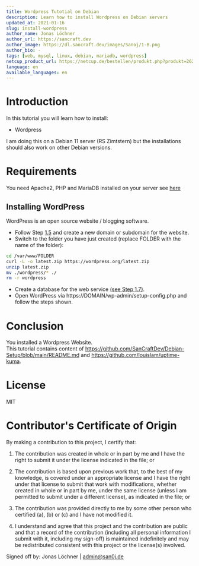 ```yaml
---
title: Wordpress Tutotial on Debian
description: Learn how to install Wordpress on Debian servers
updated_at: 2021-01-16
slug: install-wordpress
author_name: Jonas Löchner
author_url: https://sancraft.dev
author_image: https://dl.sancraft.dev/images/Sanoj/1-B.png
author_bio: -
tags: [web, mysql, linux, debian, mariadb, wordpress]
netcup_product_url: https://netcup.de/bestellen/produkt.php?produkt=2623
language: en
available_languages: en
---
```


# Introduction

In this tutorial you will learn how to install:

- Wordpress

I am doing this on a Debian 11 server (RS Zimtstern) but the installations should also work on other Debian versions.

# Requirements

You need Apache2, PHP and MariaDB installed on your server see [here](https://github.com/netcup-community/community-tutorials/blob/main/community-tutorials/install-web-server-mariadb-debian-php/01-en.md)

## Installing WordPress

WordPress is an open source website / blogging software. <br>

- Follow Step [1.5](https://github.com/netcup-community/community-tutorials/blob/main/community-tutorials/install-web-server-mariadb-debian-php/01-en.md#step-15-installing-a-configuration-for-the-web-server) and create a new domain or subdomain for the website. <br>
- Switch to the folder you have just created (replace FOLDER with the name of the folder):

```sh
cd /var/www/FOLDER
curl -L -o latest.zip https://wordpress.org/latest.zip
unzip latest.zip
mv ./wordpress/* ./
rm -r wordpress
```

- Create a database for the web service [(see Step 1.7)](https://github.com/netcup-community/community-tutorials/blob/main/community-tutorials/install-web-server-mariadb-debian-php/01-en.md#step-17---creating-a-database-optional).<br>
- Open WordPress via https://DOMAIN/wp-admin/setup-config.php and follow the steps shown.

# Conclusion

You installed a Wordpress Website. <br>
This tutorial contains content of https://github.com/SanCraftDev/Debian-Setup/blob/main/README.md and https://github.com/louislam/uptime-kuma.

# License

MIT

# Contributor's Certificate of Origin

By making a contribution to this project, I certify that:

1.  The contribution was created in whole or in part by me and I have the right to submit it under the license indicated in the file; or

2.  The contribution is based upon previous work that, to the best of my knowledge, is covered under an appropriate license and I have the right under that license to submit that work with modifications, whether created in whole or in part by me, under the same license (unless I am permitted to submit under a different license), as indicated in the file; or

3.  The contribution was provided directly to me by some other person who certified (a), (b) or (c) and I have not modified it.

4.  I understand and agree that this project and the contribution are public and that a record of the contribution (including all personal information I submit with it, including my sign-off) is maintained indefinitely and may be redistributed consistent with this project or the license(s) involved.

Signed off by: Jonas Löchner | [admin@san0j.de](mailto:admin@san0j.de)